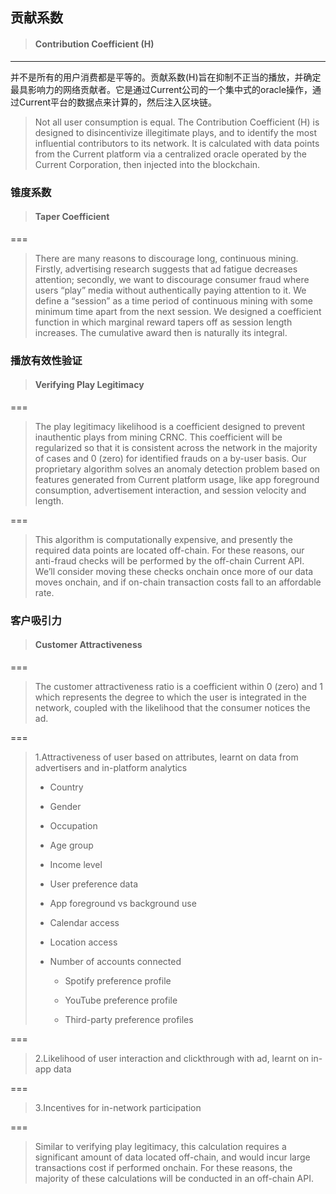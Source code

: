 ## 贡献系数

> #### Contribution Coefficient \(H\)

---

并不是所有的用户消费都是平等的。贡献系数\(H\)旨在抑制不正当的播放，并确定最具影响力的网络贡献者。它是通过Current公司的一个集中式的oracle操作，通过Current平台的数据点来计算的，然后注入区块链。

> Not all user consumption is equal. The Contribution Coefficient \(H\) is designed to disincentivize illegitimate plays, and to identify the most influential contributors to its network. It is calculated with data points from the Current platform via a centralized oracle operated by the Current Corporation, then injected into the blockchain.

### 锥度系数

> #### Taper Coefficient

===

> There are many reasons to discourage long, continuous mining. Firstly, advertising research suggests that ad fatigue decreases attention; secondly, we want to discourage consumer fraud where users “play” media without authentically paying attention to it. We define a “session” as a time period of continuous mining with some minimum time apart from the next session. We designed a coefficient function in which marginal reward tapers off as session length increases. The cumulative award then is naturally its integral.

### 播放有效性验证

> #### Verifying Play Legitimacy

===

> The play legitimacy likelihood is a coefficient designed to prevent inauthentic plays from mining CRNC. This coefficient will be regularized so that it is consistent across the network in the majority of cases and 0 \(zero\) for identified frauds on a by-user basis. Our proprietary algorithm solves an anomaly detection problem based on features generated from Current platform usage, like app foreground consumption, advertisement interaction, and session velocity and length.

===

> This algorithm is computationally expensive, and presently the required data points are located off-chain. For these reasons, our anti-fraud checks will be performed by the off-chain Current API. We’ll consider moving these checks onchain once more of our data moves onchain, and if on-chain transaction costs fall to an affordable rate.

### 客户吸引力

> #### Customer Attractiveness

===

> The customer attractiveness ratio is a coefficient within 0 \(zero\) and 1 which represents the degree to which the user is integrated in the network, coupled with the likelihood that the consumer notices the ad.

===

> 1.Attractiveness of user based on attributes, learnt on data from advertisers and in-platform analytics
>
> * Country
>
> * Gender
>
> * Occupation
>
> * Age group
>
> * Income level
>
> * User preference data
>
> * App foreground vs background use
>
> * Calendar access
>
> * Location access
>
> * Number of accounts connected
>
>   * Spotify preference profile
>
>   * YouTube preference profile
>
>   * Third-party preference profiles

===

> 2.Likelihood of user interaction and clickthrough with ad, learnt on in-app data

===

> 3.Incentives for in-network participation

===

> Similar to verifying play legitimacy, this calculation requires a significant amount of data located off-chain, and would incur large transactions cost if performed onchain. For these reasons, the majority of these calculations will be conducted in an off-chain API.



